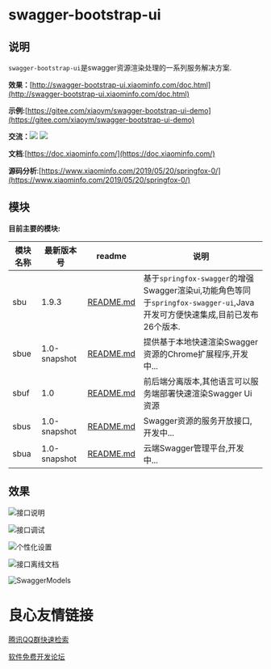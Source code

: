 # swagger-bootstrap-ui

## 说明

`swagger-bootstrap-ui`是swagger资源渲染处理的一系列服务解决方案.

**效果：**[http://swagger-bootstrap-ui.xiaominfo.com/doc.html](http://swagger-bootstrap-ui.xiaominfo.com/doc.html)

**示例:**[https://gitee.com/xiaoym/swagger-bootstrap-ui-demo](https://gitee.com/xiaoym/swagger-bootstrap-ui-demo)

**交流：**[![](https://img.shields.io/badge/加入QQ1群-608374991(满)-red.svg)](//shang.qq.com/wpa/qunwpa?idkey=16b81902c23fbca82780fa107da1b6612e2ee44a05c4103c9176ad9d61c2f6bf)  [![](https://img.shields.io/badge/加入QQ2群-621154782-red.svg)](//shang.qq.com/wpa/qunwpa?idkey=11e0a1453a6a3695bd8ed709fbc8359c9c48dd8538aaafbece7b84ecd325b91c)


**文档**:[https://doc.xiaominfo.com/](https://doc.xiaominfo.com/)

**源码分析**:[https://www.xiaominfo.com/2019/05/20/springfox-0/](https://www.xiaominfo.com/2019/05/20/springfox-0/)

## 模块

**目前主要的模块:**

| 模块名称             | 最新版本号  | readme | 说明                                                         |
| -------------------- | ------------ | ------------------------------------------------------------ | -------------------- |
| sbu | 1.9.3        |[README.md](swagger-bootstrap-ui/README.md)| 基于`springfox-swagger`的增强Swagger渲染ui,功能角色等同于`springfox-swagger-ui`,Java开发可方便快速集成,目前已发布26个版本. |
| sbue | 1.0-snapshot | [README.md](swagger-bootstrap-ui/README.md) |提供基于本地快速渲染Swagger资源的Chrome扩展程序,开发中...                                                 |
| sbuf | 1.0 | [README.md](swagger-bootstrap-ui/README.md) |前后端分离版本,其他语言可以服务端部署快速渲染Swagger Ui资源 |
| sbus | 1.0-snapshot | [README.md](swagger-bootstrap-ui/README.md) |Swagger资源的服务开放接口,开发中... |
| sbua | 1.0-snapshot | [README.md](swagger-bootstrap-ui/README.md) |云端Swagger管理平台,开发中... |

## 效果

![接口说明](static/des.png)

![接口调试](static/debug.png)

![个性化设置](static/settings.png)

![接口离线文档](static/markdown.png)

![SwaggerModels](static/models.png)

 # 良心友情链接

[腾讯QQ群快速检索](http://u.720life.cn/s/8cf73f7c)

[软件免费开发论坛](http://u.720life.cn/s/bbb01dc0)